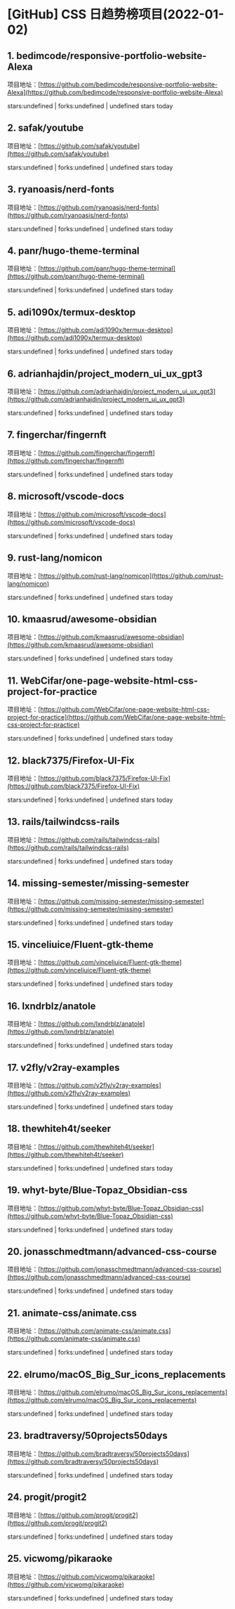 # [GitHub] CSS 日趋势榜项目(2022-01-02)

## 1. bedimcode/responsive-portfolio-website-Alexa 

项目地址：[https://github.com/bedimcode/responsive-portfolio-website-Alexa](https://github.com/bedimcode/responsive-portfolio-website-Alexa)

stars:undefined | forks:undefined | undefined stars today 



## 2. safak/youtube 

项目地址：[https://github.com/safak/youtube](https://github.com/safak/youtube)

stars:undefined | forks:undefined | undefined stars today 



## 3. ryanoasis/nerd-fonts 

项目地址：[https://github.com/ryanoasis/nerd-fonts](https://github.com/ryanoasis/nerd-fonts)

stars:undefined | forks:undefined | undefined stars today 



## 4. panr/hugo-theme-terminal 

项目地址：[https://github.com/panr/hugo-theme-terminal](https://github.com/panr/hugo-theme-terminal)

stars:undefined | forks:undefined | undefined stars today 



## 5. adi1090x/termux-desktop 

项目地址：[https://github.com/adi1090x/termux-desktop](https://github.com/adi1090x/termux-desktop)

stars:undefined | forks:undefined | undefined stars today 



## 6. adrianhajdin/project_modern_ui_ux_gpt3 

项目地址：[https://github.com/adrianhajdin/project_modern_ui_ux_gpt3](https://github.com/adrianhajdin/project_modern_ui_ux_gpt3)

stars:undefined | forks:undefined | undefined stars today 



## 7. fingerchar/fingernft 

项目地址：[https://github.com/fingerchar/fingernft](https://github.com/fingerchar/fingernft)

stars:undefined | forks:undefined | undefined stars today 



## 8. microsoft/vscode-docs 

项目地址：[https://github.com/microsoft/vscode-docs](https://github.com/microsoft/vscode-docs)

stars:undefined | forks:undefined | undefined stars today 



## 9. rust-lang/nomicon 

项目地址：[https://github.com/rust-lang/nomicon](https://github.com/rust-lang/nomicon)

stars:undefined | forks:undefined | undefined stars today 



## 10. kmaasrud/awesome-obsidian 

项目地址：[https://github.com/kmaasrud/awesome-obsidian](https://github.com/kmaasrud/awesome-obsidian)

stars:undefined | forks:undefined | undefined stars today 



## 11. WebCifar/one-page-website-html-css-project-for-practice 

项目地址：[https://github.com/WebCifar/one-page-website-html-css-project-for-practice](https://github.com/WebCifar/one-page-website-html-css-project-for-practice)

stars:undefined | forks:undefined | undefined stars today 



## 12. black7375/Firefox-UI-Fix 

项目地址：[https://github.com/black7375/Firefox-UI-Fix](https://github.com/black7375/Firefox-UI-Fix)

stars:undefined | forks:undefined | undefined stars today 



## 13. rails/tailwindcss-rails 

项目地址：[https://github.com/rails/tailwindcss-rails](https://github.com/rails/tailwindcss-rails)

stars:undefined | forks:undefined | undefined stars today 



## 14. missing-semester/missing-semester 

项目地址：[https://github.com/missing-semester/missing-semester](https://github.com/missing-semester/missing-semester)

stars:undefined | forks:undefined | undefined stars today 



## 15. vinceliuice/Fluent-gtk-theme 

项目地址：[https://github.com/vinceliuice/Fluent-gtk-theme](https://github.com/vinceliuice/Fluent-gtk-theme)

stars:undefined | forks:undefined | undefined stars today 



## 16. lxndrblz/anatole 

项目地址：[https://github.com/lxndrblz/anatole](https://github.com/lxndrblz/anatole)

stars:undefined | forks:undefined | undefined stars today 



## 17. v2fly/v2ray-examples 

项目地址：[https://github.com/v2fly/v2ray-examples](https://github.com/v2fly/v2ray-examples)

stars:undefined | forks:undefined | undefined stars today 



## 18. thewhiteh4t/seeker 

项目地址：[https://github.com/thewhiteh4t/seeker](https://github.com/thewhiteh4t/seeker)

stars:undefined | forks:undefined | undefined stars today 



## 19. whyt-byte/Blue-Topaz_Obsidian-css 

项目地址：[https://github.com/whyt-byte/Blue-Topaz_Obsidian-css](https://github.com/whyt-byte/Blue-Topaz_Obsidian-css)

stars:undefined | forks:undefined | undefined stars today 



## 20. jonasschmedtmann/advanced-css-course 

项目地址：[https://github.com/jonasschmedtmann/advanced-css-course](https://github.com/jonasschmedtmann/advanced-css-course)

stars:undefined | forks:undefined | undefined stars today 



## 21. animate-css/animate.css 

项目地址：[https://github.com/animate-css/animate.css](https://github.com/animate-css/animate.css)

stars:undefined | forks:undefined | undefined stars today 



## 22. elrumo/macOS_Big_Sur_icons_replacements 

项目地址：[https://github.com/elrumo/macOS_Big_Sur_icons_replacements](https://github.com/elrumo/macOS_Big_Sur_icons_replacements)

stars:undefined | forks:undefined | undefined stars today 



## 23. bradtraversy/50projects50days 

项目地址：[https://github.com/bradtraversy/50projects50days](https://github.com/bradtraversy/50projects50days)

stars:undefined | forks:undefined | undefined stars today 



## 24. progit/progit2 

项目地址：[https://github.com/progit/progit2](https://github.com/progit/progit2)

stars:undefined | forks:undefined | undefined stars today 



## 25. vicwomg/pikaraoke 

项目地址：[https://github.com/vicwomg/pikaraoke](https://github.com/vicwomg/pikaraoke)

stars:undefined | forks:undefined | undefined stars today 



